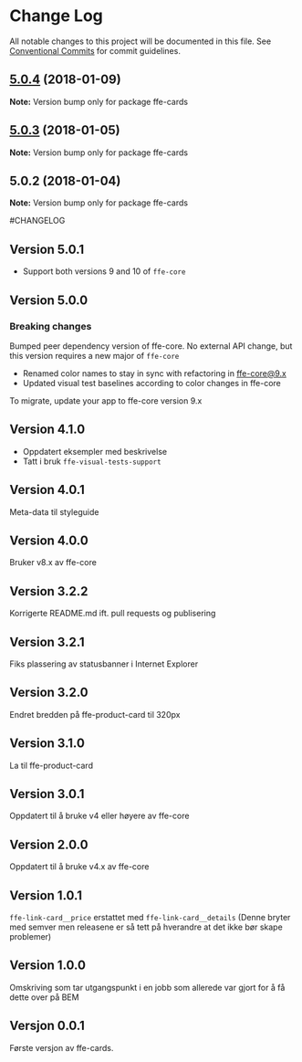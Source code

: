 # Change Log

All notable changes to this project will be documented in this file.
See [Conventional Commits](https://conventionalcommits.org) for commit guidelines.

<a name="5.0.4"></a>

## [5.0.4](***REMOVED***) (2018-01-09)

**Note:** Version bump only for package ffe-cards

<a name="5.0.3"></a>

## [5.0.3](***REMOVED***) (2018-01-05)

**Note:** Version bump only for package ffe-cards

<a name="5.0.2"></a>

## 5.0.2 (2018-01-04)

**Note:** Version bump only for package ffe-cards

#CHANGELOG

## Version 5.0.1

* Support both versions 9 and 10 of `ffe-core`

## Version 5.0.0

### Breaking changes

Bumped peer dependency version of ffe-core. No external API change, but this version requires a new major of `ffe-core`

* Renamed color names to stay in sync with refactoring in ffe-core@9.x
* Updated visual test baselines according to color changes in ffe-core

To migrate, update your app to ffe-core version 9.x

## Version 4.1.0

* Oppdatert eksempler med beskrivelse
* Tatt i bruk `ffe-visual-tests-support`

## Version 4.0.1

Meta-data til styleguide

## Version 4.0.0

Bruker v8.x av ffe-core

## Version 3.2.2

Korrigerte README.md ift. pull requests og publisering

## Version 3.2.1

Fiks plassering av statusbanner i Internet Explorer

## Version 3.2.0

Endret bredden på ffe-product-card til 320px

## Version 3.1.0

La til ffe-product-card

## Version 3.0.1

Oppdatert til å bruke v4 eller høyere av ffe-core

## Version 2.0.0

Oppdatert til å bruke v4.x av ffe-core

## Version 1.0.1

`ffe-link-card__price` erstattet med `ffe-link-card__details`
(Denne bryter med semver men releasene er så tett på hverandre at det ikke bør skape problemer)

## Version 1.0.0

Omskriving som tar utgangspunkt i en jobb som allerede var gjort for å få dette over på BEM

## Versjon 0.0.1

Første versjon av ffe-cards.
